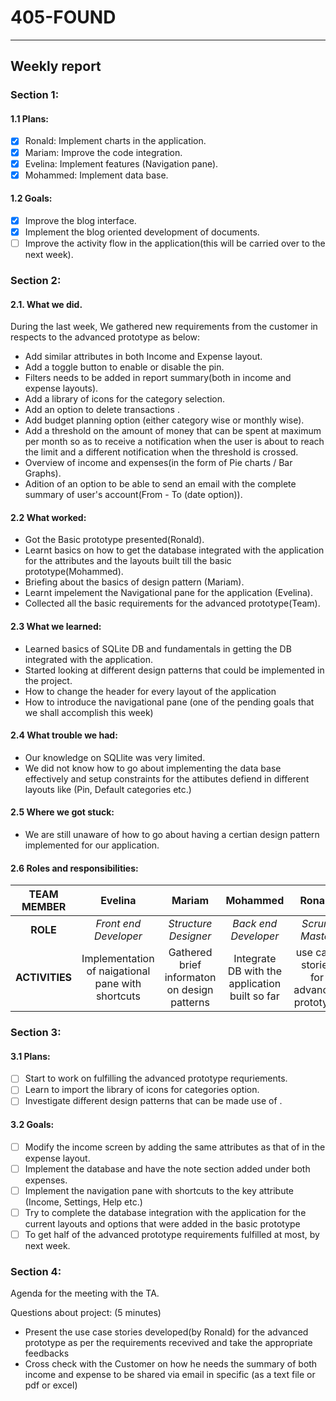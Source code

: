 #  __405-FOUND__
---
## __Weekly report__
### __Section 1:__
#### 1.1 Plans:

- [X] Ronald: Implement charts in the application.
- [X] Mariam: Improve the code integration.
- [X] Evelina: Implement features (Navigation pane).
- [X] Mohammed: Implement data base.

#### 1.2 Goals:

 - [X] Improve the blog interface.
 - [X] Implement the blog oriented development of documents.
 - [ ] Improve the activity flow in the application(this will be carried over to the next week).

### __Section 2:__

 #### 2.1. What we did.
 During the last week, We gathered new requirements from the customer in respects to the advanced prototype as below:
 
- Add similar attributes in both Income and Expense layout.
- Add a toggle button to enable or disable the pin.
- Filters needs to be added in report summary(both in income and expense layouts).
- Add a library of icons for the category selection.
- Add an option to delete transactions .
- Add budget planning option (either category wise or monthly wise).
- Add a threshold on the amount of money that can be spent at maximum per month so as to receive a notification when the user is about to reach the limit and a different notification when the threshold is crossed.
- Overview of income and expenses(in the form of Pie charts / Bar Graphs).
- Adition of an option to be able to send an email with the complete summary of user's account(From - To (date option)).

#### 2.2 What worked:

- Got the Basic prototype presented(Ronald).
- Learnt basics on how to get the database integrated with the application for the attributes and the layouts built till the basic prototype(Mohammed).
- Briefing about the basics of design pattern (Mariam).
- Learnt impelement the Navigational pane for the application (Evelina).
- Collected all the basic requirements for the advanced prototype(Team).

#### 2.3 What we learned:

- Learned basics of SQLite DB and fundamentals in getting the DB integrated with the application.
- Started looking at different design patterns that could be implemented in the project.
- How to change the header for every layout of the application
- How to introduce the navigational pane (one of the pending goals that we shall accomplish this week)

#### 2.4 What trouble we had:

- Our knowledge on SQLlite was very limited.
- We did not know how to go about implementing the data base effectively and setup constraints for the attibutes defiend in different layouts like (Pin, Default categories etc.)

#### 2.5 Where we got stuck:

- We are still unaware of how to go about having a certian design pattern implemented for our application.

#### 2.6 Roles and responsibilities:


|TEAM MEMBER | Evelina | Mariam | Mohammed | Ronald |
| :------: | :------: | :------: | :------: | :------: |
| __ROLE__       | _Front end Developer_ |_Structure Designer_ | _Back end Developer_|_Scrum Master_ |
| __ACTIVITIES__       | Implementation of naigational pane with shortcuts | Gathered brief informaton on design patterns  | Integrate DB with the application built so far |use case stories for advanced prototype|


### __Section 3:__

#### 3.1 Plans:

-[ ] Start to work on fulfilling the advanced prototype requriements.
-[ ] Learn to import the library of icons for categories option.
-[ ] Investigate different design patterns that can be made use of .

#### 3.2 Goals:

-[ ] Modify the income screen by adding the same attributes as that of in the expense layout.
-[ ] Implement the database and have the note section added under both expenses.
-[ ] Implement the navigation pane with shortcuts to the key attribute (Income, Settings, Help etc.)
-[ ] Try to complete the database integration with the application for the current layouts and options that were added in the basic    prototype
-[ ] To get half of the advanced prototype requirements fulfilled at most, by next week.

### __Section 4:__

Agenda for the meeting with the TA.

Questions about project: (5 minutes)
- Present the use case stories developed(by Ronald) for the advanced prototype as per the requirements recevived and take the appropriate feedbacks
- Cross check with the Customer on how he needs the summary of both income and expense to be shared via email in specific (as a text file or pdf or excel)

